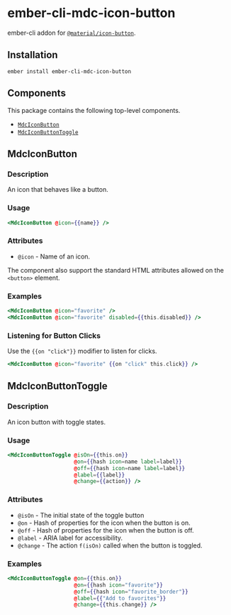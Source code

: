 ember-cli-mdc-icon-button
===========================

ember-cli addon for [`@material/icon-button`](https://github.com/material-components/material-components-web/tree/master/packages/mdc-icon-button).

Installation
------------

    ember install ember-cli-mdc-icon-button

Components
-----------

This package contains the following top-level components.

* [`MdcIconButton`](#MdcIconButton)
* [`MdcIconButtonToggle`](#MdcIconButtonToggle)

MdcIconButton
---------------------

### Description

An icon that behaves like a button.

### Usage

```handlebars
<MdcIconButton @icon={{name}} />
```

### Attributes

* `@icon` - Name of an icon.

The component also support the standard HTML attributes allowed on the `<button>` element.

### Examples

```handlebars
<MdcIconButton @icon="favorite" />
<MdcIconButton @icon="favorite" disabled={{this.disabled}} />
```

### Listening for Button Clicks

Use the `{{on "click"}}` modifier to listen for clicks.

```handlebars
<MdcIconButton @icon="favorite" {{on "click" this.click}} />
```

MdcIconButtonToggle
--------------------------

### Description

An icon button with toggle states.

### Usage

```handlebars
<MdcIconButtonToggle @isOn={{this.on}}
                     @on={{hash icon=name label=label}}
                     @off={{hash icon=name label=label}}
                     @label={{label}}
                     @change={{action}} />
```

### Attributes

* `@isOn` - The initial state of the toggle button
* `@on` - Hash of properties for the icon when the button is on.
* `@off` - Hash of properties for the icon when the button is off.
* `@label` - ARIA label for accessibility.
* `@change` - The action `f(isOn)` called when the button is toggled.

### Examples

```handlebars
<MdcIconButtonToggle @on={{this.on}}
                     @on={{hash icon="favorite"}}
                     @off={{hash icon="favorite_border"}}
                     @label={{"Add to favorites"}}
                     @change={{this.change}} />
```
